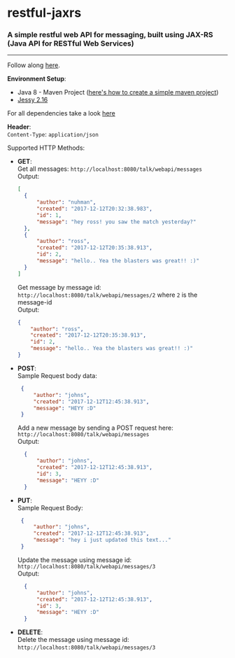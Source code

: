 # restful-jaxrs
### A simple restful web API for messaging, built using JAX-RS (Java API for RESTful Web Services)  
---  

Follow along [here](https://www.youtube.com/playlist?list=PLqq-6Pq4lTTZh5U8RbdXq0WaYvZBz2rbn).

**Environment Setup**:  
* Java 8 - Maven Project ([here's how to create a simple maven project](https://wiki.jasig.org/display/UPM32/Creating+a+Simple+Maven+Project))
* [Jessy 2.16](https://jersey.github.io/)
  
For all dependencies take a look [here](pom.xml)

**Header**:  
`Content-Type`: `application/json`  
  
Supported HTTP Methods: 
* **GET**:  
  Get all messages: `http://localhost:8080/talk/webapi/messages`  
  Output:  
  ```json
  [
    {
        "author": "nuhman",
        "created": "2017-12-12T20:32:38.983",
        "id": 1,
        "message": "hey ross! you saw the match yesterday?"
    },
    {
        "author": "ross",
        "created": "2017-12-12T20:35:38.913",
        "id": 2,
        "message": "hello.. Yea the blasters was great!! :)"
    }
  ]
  ```  
  Get message by message id: `http://localhost:8080/talk/webapi/messages/2`  where `2` is the message-id  
  Output:  
    ```json  
    {
        "author": "ross",
        "created": "2017-12-12T20:35:38.913",
        "id": 2,
        "message": "hello.. Yea the blasters was great!! :)"
    }
    ```  
* **POST**:   
  Sample Request body data:  
   ```json  
    {
        "author": "johns",
        "created": "2017-12-12T12:45:38.913",        
        "message": "HEYY :D"
    }
    ```  
  Add a new message by sending a POST request here: `http://localhost:8080/talk/webapi/messages`  
  Output:  
  ```json  
    {
        "author": "johns",
        "created": "2017-12-12T12:45:38.913",
        "id": 3,
        "message": "HEYY :D"
    }
    ```  
 * **PUT**:  
   Sample Request Body:  
   ```json  
    {
        "author": "johns",
        "created": "2017-12-12T12:45:38.913",        
        "message": "hey i just updated this text..."
    }
    ```  
    Update the message using message id: `http://localhost:8080/talk/webapi/messages/3`  
    Output:  
    ```json  
      {
          "author": "johns",
          "created": "2017-12-12T12:45:38.913",
          "id": 3,
          "message": "HEYY :D"
      }
      ```  
  * **DELETE**:  
    Delete the message using message id: `http://localhost:8080/talk/webapi/messages/3`  
    
